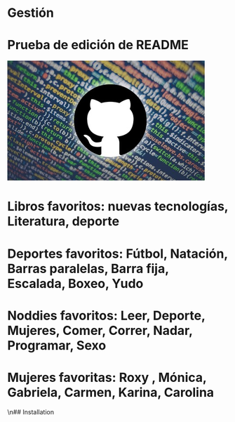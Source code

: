 # Gestión

# Prueba de edición de README

![headshot](github.jpg)

# Libros favoritos: nuevas tecnologías, Literatura, deporte

# Deportes favoritos: Fútbol, Natación, Barras paralelas, Barra fija, Escalada, Boxeo, Yudo

# Noddies favoritos: Leer, Deporte, Mujeres, Comer, Correr, Nadar, Programar, Sexo

# Mujeres favoritas: Roxy , Mónica, Gabriela, Carmen, Karina, Carolina

\n## Installation
